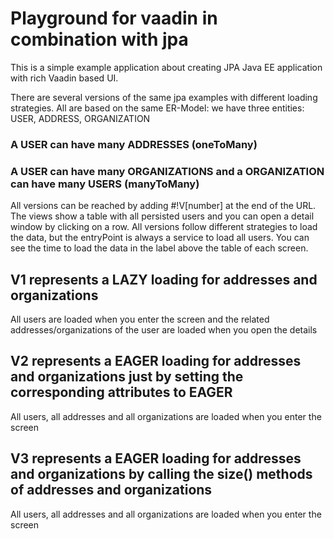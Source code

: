 # Playground for vaadin in combination with jpa

This is a simple example application about creating JPA Java EE application with rich Vaadin based UI.

There are several versions of the same jpa examples with different loading strategies. All are based on the same ER-Model: we have three entities: USER, ADDRESS, ORGANIZATION
### A USER can have many ADDRESSES (oneToMany)
### A USER can have many ORGANIZATIONS and a ORGANIZATION can have many USERS (manyToMany)
All versions can be reached by adding #!V[number] at the end of the URL. The views show a table with all persisted users and you can open a detail window by clicking on a row. All versions follow different strategies to load the data, but the entryPoint is always a service to load all users. You can see the time to load the data in the label above the table of each screen.
## V1 represents a LAZY loading for addresses and organizations
All users are loaded when you enter the screen and the related addresses/organizations of the user are loaded when you open the details
## V2 represents a EAGER loading for addresses and organizations just by setting the corresponding attributes to EAGER
All users, all addresses and all organizations are loaded when you enter the screen
## V3 represents a EAGER loading for addresses and organizations by calling the size() methods of addresses and organizations
All users, all addresses and all organizations are loaded when you enter the screen